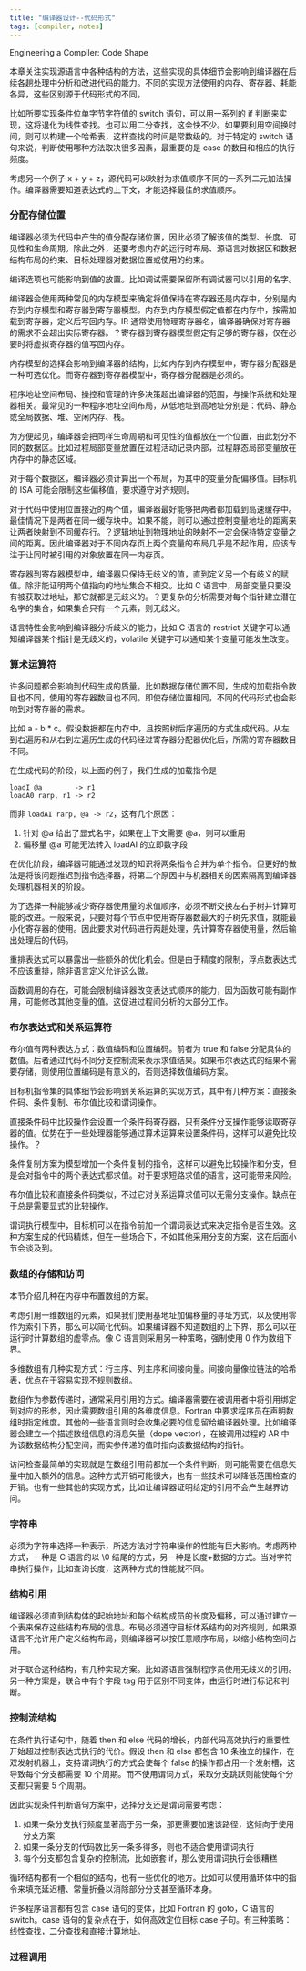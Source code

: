 ```yaml
---
title: "编译器设计--代码形式"
tags: [compiler, notes]
---
```


Engineering a Compiler: Code Shape

<!--more-->

本章关注实现源语言中各种结构的方法，这些实现的具体细节会影响到编译器在后续各趟处理中分析和改进代码的能力。不同的实现方法使用的内存、寄存器、耗能各异，这些区别源于代码形式的不同。

比如所要实现条件位单字节字符值的 switch 语句，可以用一系列的 if 判断来实现，这将退化为线性查找。也可以用二分查找，这会快不少。如果要利用空间换时间，则可以构建一个哈希表，这样查找的时间是常数级的。对于特定的 switch 语句来说，判断使用哪种方法取决很多因素，最重要的是 case 的数目和相应的执行频度。

考虑另一个例子 x + y + z，源代码可以映射为求值顺序不同的一系列二元加法操作。编译器需要知道表达式的上下文，才能选择最佳的求值顺序。

### 分配存储位置
编译器必须为代码中产生的值分配存储位置，因此必须了解该值的类型、长度、可见性和生命周期。除此之外，还要考虑内存的运行时布局、源语言对数据区和数据结构布局的约束、目标处理器对数据位置或使用的约束。

编译选项也可能影响到值的放置。比如调试需要保留所有调试器可以引用的名字。

编译器会使用两种常见的内存模型来确定将值保持在寄存器还是内存中，分别是内存到内存模型和寄存器到寄存器模型。内存到内存模型假定值都在内存中，按需加载到寄存器，定义后写回内存。IR 通常使用物理寄存器名，编译器确保对寄存器的需求不会超出实际寄存器。？寄存器到寄存器模型假定有足够的寄存器，仅在必要时将虚拟寄存器的值写回内存。

内存模型的选择会影响到编译器的结构，比如内存到内存模型中，寄存器分配器是一种可选优化。而寄存器到寄存器模型中，寄存器分配器是必须的。

程序地址空间布局、操控和管理的许多决策超出编译器的范围，与操作系统和处理器相关。最常见的一种程序地址空间布局，从低地址到高地址分别是：代码、静态或全局数据、堆、空闲内存、栈。

为方便起见，编译器会把同样生命周期和可见性的值都放在一个位置，由此划分不同的数据区。比如过程局部变量放置在过程活动记录内部，过程静态局部变量放在内存中的静态区域。

对于每个数据区，编译器必须计算出一个布局，为其中的变量分配偏移值。目标机的 ISA 可能会限制这些偏移值，要求遵守对齐规则。

对于代码中使用位置接近的两个值，编译器最好能够把两者都加载到高速缓存中。最佳情况下是两者在同一缓存块中。如果不能，则可以通过控制变量地址的距离来让两者映射到不同缓存行。？逻辑地址到物理地址的映射不一定会保持特定变量之间的距离。因此编译器对于不同内存页上两个变量的布局几乎是不起作用，应该专注于让同时被引用的对象放置在同一内存页。

寄存器到寄存器模型中，编译器只保持无歧义的值，直到定义另一个有歧义的赋值。除非能证明两个值指向的地址集合不相交。比如 C 语言中，局部变量只要没有被获取过地址，那它就都是无歧义的。？更复杂的分析需要对每个指针建立潜在名字的集合，如果集合只有一个元素，则无歧义。

语言特性会影响到编译器分析歧义的能力，比如 C 语言的 restrict 关键字可以通知编译器某个指针是无歧义的，volatile 关键字可以通知某个变量可能发生改变。

### 算术运算符
许多问题都会影响到代码生成的质量。比如数据存储位置不同，生成的加载指令数目也不同，使用的寄存器数目也不同。即使存储位置相同，不同的代码形式也会影响到对寄存器的需求。

比如 a - b * c。假设数据都在内存中，且按照树后序遍历的方式生成代码。从左到右遍历和从右到左遍历生成的代码经过寄存器分配器优化后，所需的寄存器数目不同。

在生成代码的阶段，以上面的例子，我们生成的加载指令是
```
loadI @a        -> r1
loadA0 rarp, r1 -> r2
```
而非 `loadAI rarp, @a -> r2`，这有几个原因：

1. 针对 @a 给出了显式名字，如果在上下文需要 @a，则可以重用
2. 偏移量 @a 可能无法转入 loadAI 的立即数字段

在优化阶段，编译器可能通过发现的知识将两条指令合并为单个指令。但更好的做法是将该问题推迟到指令选择器，将第二个原因中与机器相关的因素隔离到编译器处理机器相关的阶段。

为了选择一种能够减少寄存器使用量的求值顺序，必须不断交换左右子树并计算可能的改进。一般来说，只要对每个节点中使用寄存器数最大的子树先求值，就能最小化寄存器的使用。因此要求对代码进行两趟处理，先计算寄存器使用量，然后输出处理后的代码。

重排表达式可以暴露出一些额外的优化机会。但是由于精度的限制，浮点数表达式不应该重排，除非语言定义允许这么做。

函数调用的存在，可能会限制编译器改变表达式顺序的能力，因为函数可能有副作用，可能修改其他变量的值。这促进过程间分析的大部分工作。

### 布尔表达式和关系运算符
布尔值有两种表达方式：数值编码和位置编码。前者为 true 和 false 分配具体的数值。后者通过代码不同分支控制流来表示求值结果。如果布尔表达式的结果不需要存储，则使用位置编码是有意义的，否则选择数值编码方案。

目标机指令集的具体细节会影响到关系运算的实现方式，其中有几种方案：直接条件码、条件复制、布尔值比较和谓词操作。

直接条件码中比较操作会设置一个条件码寄存器，只有条件分支操作能够读取寄存器的值。优势在于一些处理器能够通过算术运算来设置条件码，这样可以避免比较操作。？

条件复制方案为模型增加一个条件复制的指令，这样可以避免比较操作和分支，但是会对指令中的两个表达式都求值。对于要求短路求值的语言，这可能带来风险。

布尔值比较和直接条件码类似，不过它对关系运算求值可以无需分支操作。缺点在于总是需要显式的比较操作。

谓词执行模型中，目标机可以在指令前加一个谓词表达式来决定指令是否生效。这种方案生成的代码精炼，但在一些场合下，不如其他采用分支的方案，这在后面小节会谈及到。

### 数组的存储和访问
本节介绍几种在内存中布置数组的方案。

考虑引用一维数组的元素，如果我们使用基地址加偏移量的寻址方式，以及使用零作为索引下界，那么可以简化代码。如果编译器不知道数组的上下界，那么可以在运行时计算数组的虚零点。像 C 语言则采用另一种策略，强制使用 0 作为数组下界。

多维数组有几种实现方式：行主序、列主序和间接向量。间接向量像拉链法的哈希表，优点在于容易实现不规则数组。

数组作为参数传递时，通常采用引用的方式。编译器需要在被调用者中将引用绑定到对应的形参，因此需要数组引用的各维度信息。Fortran 中要求程序员在声明数组时指定维度。其他的一些语言则时会收集必要的信息留给编译器处理。比如编译器会建立一个描述数组信息的消息矢量（dope vector），在被调用过程的 AR 中为该数据结构分配空间，而实参传递的值时指向该数据结构的指针。

访问检查最简单的实现就是在数组引用前都加一个条件判断，则可能需要在信息矢量中加入额外的信息。这种方式开销可能很大，也有一些技术可以降低范围检查的开销。也有一些其他的实现方式，比如让编译器证明给定的引用不会产生越界访问。

### 字符串
必须为字符串选择一种表示，所选方法对字符串操作的性能有巨大影响。考虑两种方式，一种是 C 语言的以 \0 结尾的方式，另一种是长度+数据的方式。当对字符串执行操作，比如查询长度，这两种方式的性能就不同。

### 结构引用
编译器必须直到结构体的起始地址和每个结构成员的长度及偏移，可以通过建立一个表来保存这些结构布局的信息。布局必须遵守目标体系结构的对齐规则，如果源语言不允许用户定义结构布局，则编译器可以按任意顺序布局，以缩小结构空间占用。

对于联合这种结构，有几种实现方案。比如源语言强制程序员使用无歧义的引用。另一种方案是，联合中有个字段 tag 用于区别不同变体，由运行时进行标记和判断。

### 控制流结构
在条件执行语句中，随着 then 和 else 代码的增长，内部代码高效执行的重要性开始超过控制表达式执行的代价。假设 then 和 else 都包含 10 条独立的操作，在双发射机器上，支持谓词执行的方式会使每个 false 的操作都占用一个发射槽，这导致每个分支都需要 10 个周期。而不使用谓词方式，采取分支跳跃则能使每个分支都只需要 5 个周期。

因此实现条件判断语句方案中，选择分支还是谓词需要考虑：

1. 如果一条分支执行频度显著高于另一条，那更需要加速该路径，这倾向于使用分支方案
2. 如果一条分支的代码数比另一条多得多，则也不适合使用谓词执行
3. 每个分支都包含复杂的控制流，比如嵌套 if，那么使用谓词执行会很糟糕

循环结构都有一个相似的结构，也有一些优化的地方。比如可以使用循环体中的指令来填充延迟槽、常量折叠以消除部分分支甚至循环本身。

许多程序语言都有包含 case 语句的变体，比如 Fortran 的 goto，C 语言的 switch。case 语句的复杂点在于，如何高效定位目标 case 子句。有三种策略：线性查找，二分查找和直接计算地址。

### 过程调用
